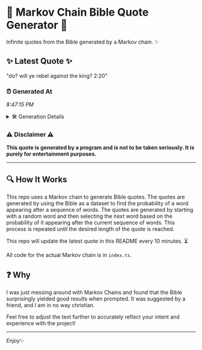 # 📖 Markov Chain Bible Quote Generator 📖

Infinite quotes from the Bible generated by a Markov chain. ✨

## ✨ Latest Quote ✨
"do? will ye rebel against the king? 2:20"

### ⏰ Generated At
*8:47:15 PM*

<details>
    <summary>🛠️ Generation Details</summary>
    <p>
        <strong>🌱 Seed:</strong> do?<br>
        <strong>🔄 Iterations:</strong> 7<br>
        <strong>📜 Context History:</strong><br>[ do? ]: will<br>[ do?, will ]: ye<br>[ do?, will, ye ]: rebel<br>[ do?, will, ye, rebel ]: against<br>[ do?, will, ye, rebel, against ]: the<br>[ do?, will, ye, rebel, against, the ]: king?<br>[ will, ye, rebel, against, the, king? ]: 2:20<br>
    </p>
</details>

### ⚠️ Disclaimer ⚠️
**This quote is generated by a program and is not to be taken seriously. It is purely for entertainment purposes.**

---

## 🔍 How It Works

This repo uses a Markov chain to generate Bible quotes. The quotes are generated by using the Bible as a dataset to find the probability of a word appearing after a sequence of words. The quotes are generated by starting with a random word and then selecting the next word based on the probability of it appearing after the current sequence of words. This process is repeated until the desired length of the quote is reached.

This repo will update the latest quote in this README every 10 minutes. ⏳

All code for the actual Markov chain is in `index.ts`.

## ❓ Why

I was just messing around with Markov Chains and found that the Bible surprisingly yielded good results when prompted. 
It was suggested by a friend, and I am in no way christian.

Feel free to adjust the text further to accurately reflect your intent and experience with the project!

---

*Enjoy*✨

